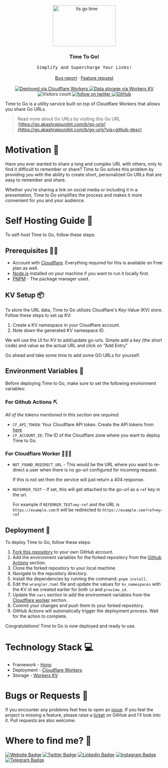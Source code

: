<br />
<p align="center">
  <a href="https://github.com/AkashRajpurohit/time-to-go">
    <img src="https://media.tenor.com/ZKkv01LQFbIAAAAC/kermit-the-frog-drive.gif" alt="Its go time" width="200" height="130" />
  </a>

  <h3 align="center">Time To Go!</h3>

  <p align="center">
    <samp>Simplify and Supercharge Your Links!</samp>
    <br />
    <br />
    <a href="https://github.com/AkashRajpurohit/time-to-go/issues/new?template=bug_report.md">Bug report</a>
    ·
    <a href="https://github.com/AkashRajpurohit/time-to-go/issues/new?template=feature_request.md">Feature request</a>
		<br />
		<br />
		<a href="https://workers.cloudflare.com/">
    	<img alt="Deployed via Cloudflare Workers" src="https://img.shields.io/badge/Deployed%20via-Cloudflare%20Workers-%23FAAD3F" />
  	</a>
		<a href="https://www.cloudflare.com/products/workers-kv/">
    	<img alt="Data storage via Workers KV" src="https://img.shields.io/badge/Storage%20via-Workers%20KV-%23FAAD3F" />
  	</a>
		<img alt="Visitors count" src="https://visitor-badge.laobi.icu/badge?page_id=@akashrajpurohit~time-to-go.visitor-badge&style=flat-square&color=0088cc" />
		<a href="https://twitter.com/akashwhocodes">
    	<img alt="follow on twitter" src="https://img.shields.io/twitter/follow/akashwhocodes.svg?style=social&label=@akashwhocodes" />
  	</a>
		<a href="https://github.com/AkashRajpurohit/time-to-go">
			<img alt="GitHub" src="https://img.shields.io/github/license/AkashRajpurohit/time-to-go" />
		</a>
  </p>
</p>

Time to Go is a utility service built on top of Cloudflare Workers that allows you share Go URLs.

> Read more about Go URLs by visiting this Go URL [https://go.akashrajpurohit.com/b/go-urls](https://go.akashrajpurohit.com/b/go-urls?via=github-desc)

# Motivation 💪

Have you ever wanted to share a long and complex URL with others, only to find it difficult to remember or share? Time to Go solves this problem by providing you with the ability to create short, personalized Go URLs that are easy to remember and share.

Whether you're sharing a link on social media or including it in a presentation, Time to Go simplifies the process and makes it more convenient for you and your audience.

# Self Hosting Guide 📖

To self-host Time to Go, follow these steps:

## Prerequisites 🏃🏻

- Account with [Cloudflare](https://dash.cloudflare.com/sign-up). Everything required for this is available on Free plan as well.
- [Node.js](https://nodejs.org/) installed on your machine if you want to run it locally first.
- [PNPM](https://pnpm.io/) - The package manager used.

## KV Setup 📦

To store the URL data, Time to Go utilizes Cloudflare's Key-Value (KV) store. Follow these steps to set up KV:

1. Create a KV namespace in your Cloudflare account.
2. Note down the generated KV namespace ID.

We will use the UI for KV to add/update go-urls. Simple add a key (the short code) and value as the actual URL and click on "Add Entry"

Go ahead and take some time to add some GO URLs for yourself.

## Environment Variables 👀

Before deploying Time to Go, make sure to set the following environment variables:

### For Github Actions ⛏

_All of the tokens mentioned in this section are required._

- `CF_API_TOKEN`: Your Cloudflare API token. Create the API tokens from [here](https://dash.cloudflare.com/profile/api-tokens)
- `CF_ACCOUNT_ID`: The ID of the Cloudflare zone where you want to deploy Time to Go.

### For Cloudflare Worker 👷🏼‍♂️

- `NOT_FOUND_REDIRECT_URL` - This would be the URL where you want to re-direct a user when there is no go-url configured for incoming request.

	If this is not set then the service will just return a 404 response.
- `REFERRER_TEXT` - If set, this will get attached to the go-url as a `ref` key in the url.

	For example if `REFERRER_TEXT=my-ref` and the URL is `https://example.com` it will be redirected to `https://example.com?ref=my-ref`

## Deployment 🚀

To deploy Time to Go, follow these steps:

1. [Fork this repository](https://docs.github.com/en/get-started/quickstart/fork-a-repo) to your own GitHub account.
2. Add the environment variables for the forked repository from the [Github Actions](#for-github-actions-) section.
3. Clone the forked repository to your local machine.
4. Navigate to the repository directory.
5. Install the dependencies by running the command: `pnpm install`.
6. Edit the `wrangler.toml` file and update the values for `kv_namespaces` with the KV id we created earlier for both `id` and `preview_id`.
7. Update the `vars` section to add the environment variables from the [Cloudflare worker](#for-cloudflare-worker-%EF%B8%8F) section.
8. Commit your changes and push them to your forked repository.
9. GitHub Actions will automatically trigger the deployment process. Wait for the action to complete.

Congratulations! Time to Go is now deployed and ready to use.

# Technology Stack 💻

- Framework - [Hono](https://honojs.dev/)
- Deployment - [Cloudflare Workers](https://workers.cloudflare.com/)
- Storage - [Workers KV](https://www.cloudflare.com/products/workers-kv/)

# Bugs or Requests 🐛

If you encounter any problems feel free to open an [issue](https://github.com/AkashRajpurohit/time-to-go/issues/new?template=bug_report.md). If you feel the project is missing a feature, please raise a [ticket](https://github.com/AkashRajpurohit/time-to-go/issues/new?template=feature_request.md) on GitHub and I'll look into it. Pull requests are also welcome.

# Where to find me? 👀

[![Website Badge](https://img.shields.io/badge/-akashrajpurohit.com-3b5998?logo=google-chrome&logoColor=white)](https://akashrajpurohit.com/)
[![Twitter Badge](https://img.shields.io/badge/-@akashwhocodes-00acee?logo=Twitter&logoColor=white)](https://twitter.com/AkashWhoCodes)
[![Linkedin Badge](https://img.shields.io/badge/-@AkashRajpurohit-0e76a8?logo=Linkedin&logoColor=white)](https://linkedin.com/in/AkashRajpurohit)
[![Instagram Badge](https://img.shields.io/badge/-@akashwho.codes-e4405f?logo=Instagram&logoColor=white)](https://instagram.com/akashwho.codes/)
[![Telegram Badge](https://img.shields.io/badge/-@AkashRajpurohit-0088cc?logo=Telegram&logoColor=white)](https://t.me/AkashRajpurohit)